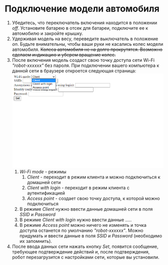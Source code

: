 # Подключение модели автомобиля
1. Убедитесь, что переключатель включения находится в положении _off_.
Установите батарею в отсек для батареи, подключите ее к автомобилю и закройте крышку.
2. Удерживая модель на весу, переведите выключатель в положение _on_.
Будьте внимательны, чтобы ваши руки не касались колес модели автомобиля.
~~Колеса автомобиля не на долго прокрутятся. Возможно сделаем индикацию и уберем вращение колес.~~ 
3. После включения модель создаст свою точку доступа сети Wi-Fi _"robot-xxxxxx"_ без пароля.
При подключении вашего компьютера к данной сети в браузере откроется следующая страница:
![Подключение к сети](../Материалы%20для%20учителя/images/msftconnect.png)  
   1. _Wi-Fi mode_ - режимы 
       1. _Client_ - переходит в режим клиента и можно подключиться к домашней сети
       2. _Client with login_ - переходит в режим клиента с аутентификацией
       3. _Access point_ - создает свою точку доступа, к которой можно подключиться
   2. В режиме _Client_ нужно ввести данные домашней сети в поля _SSID_ и _Password_
   3. В режиме _Client with login_ нужно ввести данные .....
   4. В режиме _Access point_ можно ничего не изменять и точка доступа останется по умолчанию _"robot-xxxxxx"_.
   Можно придумать и ввести данные в поля _SSID_ и _Password_ (необходимо их запомнить).
4. После ввода данных сети нажать кнопку _Set_, появится сообщение, требующее подтверждение действий и, после подтверждения, робот перезагрузится с настройками сети, которые вы установили.
